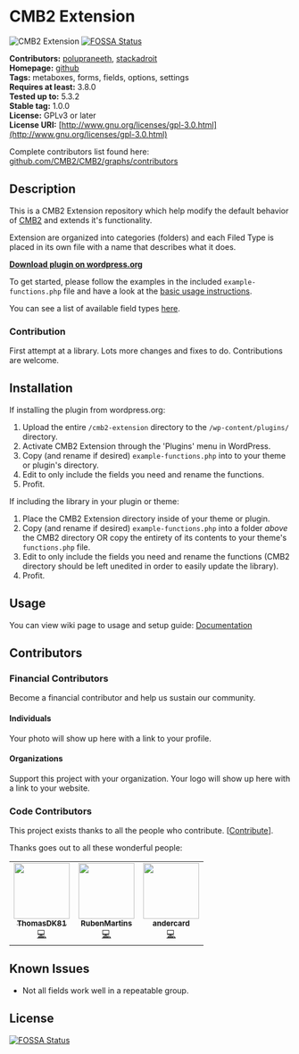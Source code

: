 # CMB2 Extension

![CMB2 Extension](https://raw.githubusercontent.com/wiki/polupraneeth/cmb2-extension/images/cmb2-extension-banner.gif)
[![FOSSA Status](https://app.fossa.io/api/projects/git%2Bgithub.com%2Fpolupraneeth%2Fcmb2-extension.svg?type=shield)](https://app.fossa.io/projects/git%2Bgithub.com%2Fpolupraneeth%2Fcmb2-extension?ref=badge_shield)

**Contributors:**      [polupraneeth](https://github.com/polupraneeth), [stackadroit](https://github.com/stackadroit)  
**Homepage:**          [github](https://github.com/polupraneeth/cmb2-extension)  
**Tags:**              metaboxes, forms, fields, options, settings  
**Requires at least:** 3.8.0  
**Tested up to:**      5.3.2  
**Stable tag:**        1.0.0  
**License:**           GPLv3 or later  
**License URI:**       [http://www.gnu.org/licenses/gpl-3.0.html](http://www.gnu.org/licenses/gpl-3.0.html)  


Complete contributors list found here: [github.com/CMB2/CMB2/graphs/contributors](https://github.com/polupraneeth/cmb2-extension/graphs/contributors)

## Description

This is a CMB2 Extension repository which help modify the default behavior of [CMB2](https://github.com/WebDevStudios/CMB2/) and extends it's functionality.

Extension are organized into categories (folders) and each Filed Type is placed in its own file with a name that describes what it does.

**[Download plugin on wordpress.org](https://wordpress.org/plugins/cmb2-extension/)**

To get started, please follow the examples in the included `example-functions.php` file and have a look at the [basic usage instructions](https://github.com/polupraneeth/cmb2-extension/wiki/Basic-Usage).

You can see a list of available field types [here](https://github.com/polupraneeth/cmb2-extension/wiki/Field-Types#types).

### Contribution

First attempt at a library. Lots more changes and fixes to do. Contributions are welcome.

## Installation

If installing the plugin from wordpress.org:

1. Upload the entire `/cmb2-extension` directory to the `/wp-content/plugins/` directory.
2. Activate CMB2 Extension through the 'Plugins' menu in WordPress.
2. Copy (and rename if desired) `example-functions.php` into to your theme or plugin's directory.
2. Edit to only include the fields you need and rename the functions.
4. Profit.

If including the library in your plugin or theme:

1. Place the CMB2 Extension directory inside of your theme or plugin.
2. Copy (and rename if desired) `example-functions.php` into a folder *above* the CMB2 directory OR copy the entirety of its contents to your theme's `functions.php` file.
2. Edit to only include the fields you need and rename the functions (CMB2 directory should be left unedited in order to easily update the library).
4. Profit.

## Usage
You can view wiki page to usage and setup guide:
[Documentation](https://github.com/polupraneeth/cmb2-extensions/wiki)

## Contributors

### Financial Contributors

Become a financial contributor and help us sustain our community.

#### Individuals
Your photo will show up here with a link to your profile.

#### Organizations

Support this project with your organization. Your logo will show up here with a link to your website. 

### Code Contributors

This project exists thanks to all the people who contribute. [[Contribute](.github/CONTRIBUTING.md)].

Thanks goes out to all these wonderful people:

<!-- ALL-CONTRIBUTORS-LIST:START - Do not remove or modify this section -->
<!-- prettier-ignore-start -->
<!-- markdownlint-disable -->
<table>
  <tr>
    <td align="center"><a href="https://github.com/ThomasDK81"><img src="https://avatars1.githubusercontent.com/u/1492545?v=4" width="100px;" alt=""/><br /><sub><b>ThomasDK81</b></sub></a><br /><a href="https://github.com/polupraneeth/cmb2-extension/commits?author=ThomasDK81" title="Code">💻</a></td>
    <td align="center"><a href="https://github.com/RubenMartins"><img src="https://avatars1.githubusercontent.com/u/5765731?v=4" width="100px;" alt=""/><br /><sub><b>RubenMartins</b></sub></a><br /><a href="https://github.com/polupraneeth/cmb2-extension/commits?author=RubenMartins" title="Code">💻</a></td>
    <td align="center"><a href="https://github.com/andercard"><img src="https://avatars1.githubusercontent.com/u/10929498?v=4" width="100px;" alt=""/><br /><sub><b>andercard</b></sub></a><br /><a href="https://github.com/polupraneeth/cmb2-extension/commits?author=andercard" title="Code">💻</a></td>
  </tr>
</table>
<!-- markdownlint-enable -->
<!-- prettier-ignore-end -->
<!-- ALL-CONTRIBUTORS-LIST:END -->

## Known Issues

* Not all fields work well in a repeatable group.



## License
[![FOSSA Status](https://app.fossa.io/api/projects/git%2Bgithub.com%2Fpolupraneeth%2Fcmb2-extension.svg?type=large)](https://app.fossa.io/projects/git%2Bgithub.com%2Fpolupraneeth%2Fcmb2-extension?ref=badge_large)